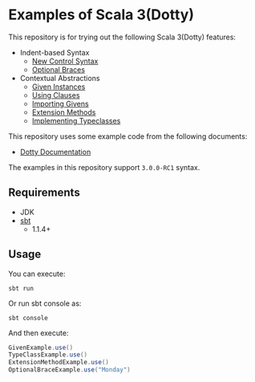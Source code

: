# Examples of Scala 3(Dotty)

This repository is for trying out the following Scala 3(Dotty) features:

- Indent-based Syntax
    - [New Control Syntax](https://dotty.epfl.ch/docs/reference/other-new-features/control-syntax.html)
    - [Optional Braces](https://dotty.epfl.ch/docs/reference/other-new-features/indentation.html)
- Contextual Abstractions
  - [Given Instances](https://dotty.epfl.ch/docs/reference/contextual/givens.html)
  - [Using Clauses](https://dotty.epfl.ch/docs/reference/contextual/using-clauses.html)
  - [Importing Givens](https://dotty.epfl.ch/docs/reference/contextual/given-imports.html)
  - [Extension Methods](https://dotty.epfl.ch/docs/reference/contextual/extension-methods.html)
  - [Implementing Typeclasses](https://dotty.epfl.ch/docs/reference/contextual/type-classes.html)

This repository uses some example code from the following documents:

- [Dotty Documentation](https://dotty.epfl.ch/docs/)

 The examples in this repository support `3.0.0-RC1` syntax.
## Requirements

- JDK
- [sbt](https://www.scala-sbt.org/)
    - 1.1.4+
## Usage

You can execute:

`sbt run`

Or run sbt console as:

`sbt console`

And then execute:

```scala
GivenExample.use()
TypeClassExample.use()
ExtensionMethodExample.use()
OptionalBraceExample.use("Monday")
```
